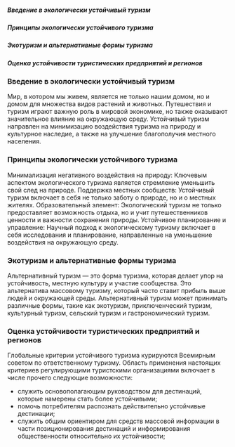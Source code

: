 
##### Введение в экологически устойчивый туризм

##### Принципы экологически устойчивого туризма

##### Экотуризм и альтернативные формы туризма

##### Оценка устойчивости туристических предприятий и регионов


### Введение в экологически устойчивый туризм

Мир, в котором мы живем, является не только нашим домом, но и домом для множества видов растений и животных. Путешествия и туризм играют важную роль в мировой экономике, но также оказывают значительное влияние на окружающую среду. Устойчивый туризм направлен на минимизацию воздействия туризма на природу и культурное наследие, а также на улучшение благополучия местного населения.

### Принципы экологически устойчивого туризма

Минимализация негативного воздействия на природу: Ключевым аспектом экологического туризма является стремление уменьшить свой след на природе.
Поддержка местных сообществ: Устойчивый туризм включает в себя не только заботу о природе, но и о местных жителях.
Образовательный элемент: Экологический туризм не только предоставляет возможность отдыха, но и учит путешественников ценности и важности сохранения природы.
Устойчивое планирование и управление: Научный подход к экологическому туризму включает в себя исследования и планирование, направленные на уменьшение воздействия на окружающую среду. 

### Экотуризм и альтернативные формы туризма

Альтернативный туризм — это форма туризма, которая делает упор на устойчивость, местную культуру и участие сообщества. Это
альтернатива массовому туризму, который часто ставит прибыль выше людей и окружающей среды.
Альтернативный туризм может принимать различные формы, такие как экотуризм, приключенческий туризм, культурный туризм,
сельский туризм и гастрономический туризм.

### Оценка устойчивости туристических предприятий и регионов

Глобальные критерии устойчивого туризма курируются Всемирным советом по
ответственному туризму.
Область применения настоящих критериев регулирующими туристскими
организациями включает в числе прочего следующие возможности:
- служить основополагающим руководством для дестинаций, которые
намерены стать более устойчивыми;
- помочь потребителям распознать действительно устойчивые дестинации;
- служить общим ориентиром для средств массовой информации в части
позиционирования дестинаций и информирования общественности относительно
их устойчивости;